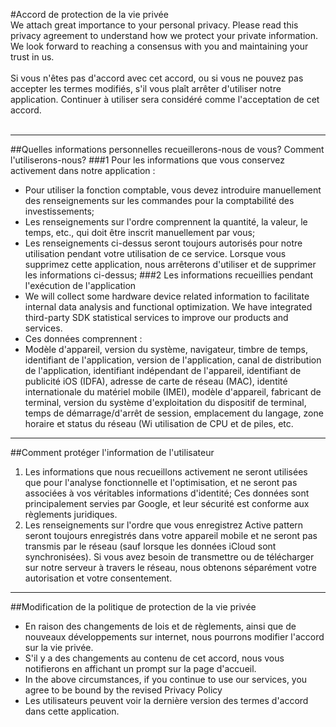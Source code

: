 #Accord de protection de la vie privée
<br>
We attach great importance to your personal privacy. Please read this privacy agreement to understand how we protect your private information. We look forward to reaching a consensus with you and maintaining your trust in us.
<br><br>Si vous n'êtes pas d'accord avec cet accord, ou si vous ne pouvez pas accepter les termes modifiés, s'il vous plaît arrêter d'utiliser notre application. Continuer à utiliser sera considéré comme l'acceptation de cet accord.
<br><br>
***
##Quelles informations personnelles recueillerons-nous de vous? Comment l'utiliserons-nous?
###1 Pour les informations que vous conservez activement dans notre application :
- Pour utiliser la fonction comptable, vous devez introduire manuellement des renseignements sur les commandes pour la comptabilité des investissements;
- Les renseignements sur l'ordre comprennent la quantité, la valeur, le temps, etc., qui doit être inscrit manuellement par vous;
- Les renseignements ci-dessus seront toujours autorisés pour notre utilisation pendant votre utilisation de ce service. Lorsque vous supprimez cette application, nous arrêterons d'utiliser et de supprimer les informations ci-dessus;
###2 Les informations recueillies pendant l'exécution de l'application
- We will collect some hardware device related information to facilitate internal data analysis and functional optimization. We have integrated third-party SDK statistical services to improve our products and services.
- Ces données comprennent :
- Modèle d'appareil, version du système, navigateur, timbre de temps, identifiant de l'application, version de l'application, canal de distribution de l'application, identifiant indépendant de l'appareil, identifiant de publicité iOS (IDFA), adresse de carte de réseau (MAC), identité internationale du matériel mobile (IMEI), modèle d'appareil, fabricant de terminal, version du système d'exploitation du dispositif de terminal, temps de démarrage/d'arrêt de session, emplacement du langage, zone horaire et status du réseau (Wi utilisation de CPU et de piles, etc.
***
##Comment protéger l'information de l'utilisateur
1. Les informations que nous recueillons activement ne seront utilisées que pour l'analyse fonctionnelle et l'optimisation, et ne seront pas associées à vos véritables informations d'identité; Ces données sont principalement servies par Google, et leur sécurité est conforme aux règlements juridiques.
2. Les renseignements sur l'ordre que vous enregistrez Active pattern seront toujours enregistrés dans votre appareil mobile et ne seront pas transmis par le réseau (sauf lorsque les données iCloud sont synchronisées).
Si vous avez besoin de transmettre ou de télécharger sur notre serveur à travers le réseau, nous obtenons séparément votre autorisation et votre consentement.
***
##Modification de la politique de protection de la vie privée
- En raison des changements de lois et de règlements, ainsi que de nouveaux développements sur internet, nous pourrons modifier l'accord sur la vie privée.
- S'il y a des changements au contenu de cet accord, nous vous notifierons en affichant un prompt sur la page d'accueil.
- In the above circumstances, if you continue to use our services, you agree to be bound by the revised Privacy Policy
- Les utilisateurs peuvent voir la dernière version des termes d'accord dans cette application.
